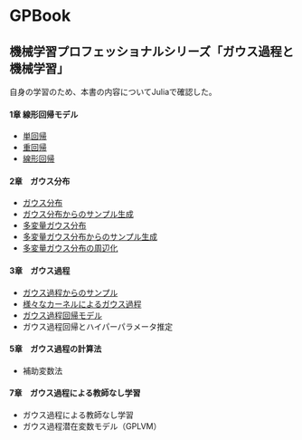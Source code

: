 # GPBook

## 機械学習プロフェッショナルシリーズ「ガウス過程と機械学習」

自身の学習のため、本書の内容についてJuliaで確認した。

#### 1章 線形回帰モデル
 - [単回帰](https://github.com/akiabe/GPBook/blob/main/pdf/linear.pdf)
 - [重回帰](https://github.com/akiabe/GPBook/blob/main/pdf/multiple.pdf)
 - [線形回帰](https://github.com/akiabe/GPBook/blob/main/pdf/nonlinear.pdf)
 
#### 2章　ガウス分布
 - [ガウス分布](https://github.com/akiabe/GPBook/blob/main/pdf/gauss-dist.pdf)
 - [ガウス分布からのサンプル生成](https://github.com/akiabe/GPBook/blob/main/pdf/gauss_box-muller.pdf)
 - [多変量ガウス分布](https://github.com/akiabe/GPBook/blob/main/pdf/mult-gauss.pdf)
 - [多変量ガウス分布からのサンプル生成](https://github.com/akiabe/GPBook/blob/main/pdf/mult-gauss_sampling.pdf)
 - [多変量ガウス分布の周辺化](https://github.com/akiabe/GPBook/blob/main/pdf/mult-gauss_marginalization.pdf)

#### 3章　ガウス過程
 - [ガウス過程からのサンプル](https://github.com/akiabe/GPBook/blob/main/pdf/gp.pdf)
 - [様々なカーネルによるガウス過程](https://github.com/akiabe/GPBook/blob/main/pdf/kernel.pdf)
 - [ガウス過程回帰モデル](https://github.com/akiabe/GPBook/blob/main/pdf/gp-linear.pdf)
 - ガウス過程回帰とハイパーパラメータ推定
 
#### 5章　ガウス過程の計算法
 - 補助変数法

#### 7章　ガウス過程による教師なし学習
 - ガウス過程による教師なし学習
 - ガウス過程潜在変数モデル（GPLVM）
